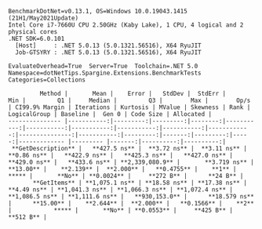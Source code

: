 
    BenchmarkDotNet=v0.13.1, OS=Windows 10.0.19043.1415 (21H1/May2021Update)
    Intel Core i7-7660U CPU 2.50GHz (Kaby Lake), 1 CPU, 4 logical and 2 physical cores
    .NET SDK=6.0.101
      [Host]     : .NET 5.0.13 (5.0.1321.56516), X64 RyuJIT
      Job-GTSYRY : .NET 5.0.13 (5.0.1321.56516), X64 RyuJIT

    EvaluateOverhead=True  Server=True  Toolchain=.NET 5.0  
    Namespace=dotNetTips.Spargine.Extensions.BenchmarkTests  Categories=Collections  

             Method |       Mean |    Error |   StdDev |  StdErr |        Min |         Q1 |     Median |         Q3 |        Max |        Op/s | CI99.9% Margin | Iterations | Kurtosis | MValue | Skewness | Rank | LogicalGroup | Baseline |  Gen 0 | Code Size | Allocated |
    --------------- |-----------:|---------:|---------:|--------:|-----------:|-----------:|-----------:|-----------:|-----------:|------------:|---------------:|-----------:|---------:|-------:|---------:|-----:|------------- |--------- |-------:|----------:|----------:|
     **GetDescription** |   **427.5 ns** |  **3.72 ns** |  **3.11 ns** | **0.86 ns** |   **422.9 ns** |   **425.3 ns** |   **427.0 ns** |   **429.0 ns** |   **433.6 ns** | **2,339,080.9** |       **3.719 ns** |      **13.00** |    **2.139** |  **2.000** |   **0.4755** |    **1** |            ***** |       **No** | **0.0024** |     **272 B** |      **24 B** |
           **GetItems** | **1,075.1 ns** | **18.58 ns** | **17.38 ns** | **4.49 ns** | **1,041.3 ns** | **1,066.3 ns** | **1,072.4 ns** | **1,086.5 ns** | **1,111.6 ns** |   **930,153.0** |      **18.579 ns** |      **15.00** |    **2.644** |  **2.000** |   **0.1566** |    **2** |            ***** |       **No** | **0.0553** |     **425 B** |     **512 B** |
